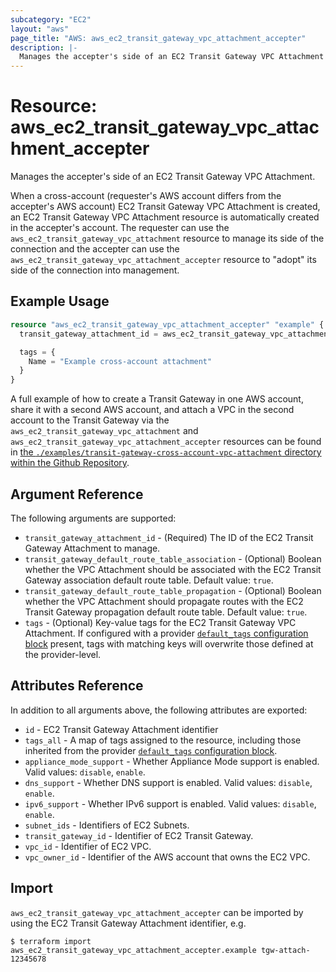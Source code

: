 ```yaml
---
subcategory: "EC2"
layout: "aws"
page_title: "AWS: aws_ec2_transit_gateway_vpc_attachment_accepter"
description: |-
  Manages the accepter's side of an EC2 Transit Gateway VPC Attachment
---
```


# Resource: aws_ec2_transit_gateway_vpc_attachment_accepter

Manages the accepter's side of an EC2 Transit Gateway VPC Attachment.

When a cross-account (requester's AWS account differs from the accepter's AWS account) EC2 Transit Gateway VPC Attachment
is created, an EC2 Transit Gateway VPC Attachment resource is automatically created in the accepter's account.
The requester can use the `aws_ec2_transit_gateway_vpc_attachment` resource to manage its side of the connection
and the accepter can use the `aws_ec2_transit_gateway_vpc_attachment_accepter` resource to "adopt" its side of the
connection into management.

## Example Usage

```terraform
resource "aws_ec2_transit_gateway_vpc_attachment_accepter" "example" {
  transit_gateway_attachment_id = aws_ec2_transit_gateway_vpc_attachment.example.id

  tags = {
    Name = "Example cross-account attachment"
  }
}
```

A full example of how to create a Transit Gateway in one AWS account, share it with a second AWS account, and attach a VPC in the second account to the Transit Gateway via the `aws_ec2_transit_gateway_vpc_attachment` and `aws_ec2_transit_gateway_vpc_attachment_accepter` resources can be found in [the `./examples/transit-gateway-cross-account-vpc-attachment` directory within the Github Repository](https://github.com/hashicorp/terraform-provider-aws/tree/main/examples/transit-gateway-cross-account-vpc-attachment).

## Argument Reference

The following arguments are supported:

* `transit_gateway_attachment_id` - (Required) The ID of the EC2 Transit Gateway Attachment to manage.
* `transit_gateway_default_route_table_association` - (Optional) Boolean whether the VPC Attachment should be associated with the EC2 Transit Gateway association default route table. Default value: `true`.
* `transit_gateway_default_route_table_propagation` - (Optional) Boolean whether the VPC Attachment should propagate routes with the EC2 Transit Gateway propagation default route table. Default value: `true`.
* `tags` - (Optional) Key-value tags for the EC2 Transit Gateway VPC Attachment. If configured with a provider [`default_tags` configuration block](https://www.terraform.io/docs/providers/aws/index.html#default_tags-configuration-block) present, tags with matching keys will overwrite those defined at the provider-level.

## Attributes Reference

In addition to all arguments above, the following attributes are exported:

* `id` - EC2 Transit Gateway Attachment identifier
* `tags_all` - A map of tags assigned to the resource, including those inherited from the provider [`default_tags` configuration block](https://www.terraform.io/docs/providers/aws/index.html#default_tags-configuration-block).
* `appliance_mode_support` - Whether Appliance Mode support is enabled. Valid values: `disable`, `enable`.
* `dns_support` - Whether DNS support is enabled. Valid values: `disable`, `enable`.
* `ipv6_support` - Whether IPv6 support is enabled. Valid values: `disable`, `enable`.
* `subnet_ids` - Identifiers of EC2 Subnets.
* `transit_gateway_id` - Identifier of EC2 Transit Gateway.
* `vpc_id` - Identifier of EC2 VPC.
* `vpc_owner_id` - Identifier of the AWS account that owns the EC2 VPC.

## Import

`aws_ec2_transit_gateway_vpc_attachment_accepter` can be imported by using the EC2 Transit Gateway Attachment identifier, e.g.

```
$ terraform import aws_ec2_transit_gateway_vpc_attachment_accepter.example tgw-attach-12345678
```
